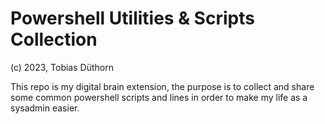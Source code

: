 # Powershell Utilities & Scripts Collection

(c) 2023, Tobias Düthorn

This repo is my digital brain extension, the purpose is to collect and share some common powershell scripts and lines in order to make my life as a sysadmin easier.
